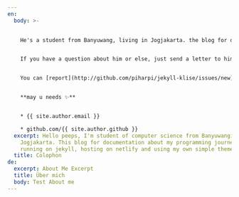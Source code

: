```yaml
---
en:
  body: >-
    

    He's a student from Banyuwang, living in Jogjakarta. the blog for documentation about his programming 🎒 journey, running on jekyll, hosting on [now.sh](http://now.sh) and using his own theme, he name it <a href="https://github.com/piharpi/jekyll-klise" target="_blank" rel="noopener">klisé</a>, he also loves to learning web technology; but he often forgot, that a reason why him doing the writing.


    If you have a question about him or else, just send a letter to him.


    You can [report](http://github.com/piharpi/jekyll-klise/issues/new) if there is an broken link(s) or somethings else.


    **may u needs ✨**


    * {{ site.author.email }}

    * github.com/{{ site.author.github }}
  excerpt: Hello peeps, I'm student of computer science from Banyuwangi, living in
    Jogjakarta. This blog for documentation about my programming journey,
    running on jekyll, hosting on netlify and using my own simple theme.
  title: Colophon
de:
  excerpt: About Me Excerpt
  title: Über mich
  body: Test About me
---
```

